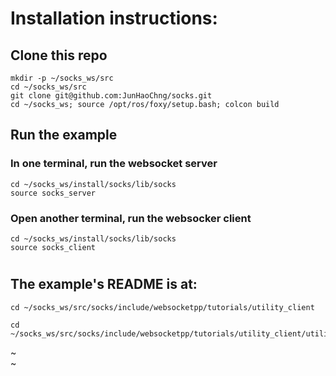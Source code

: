 # Installation instructions:

## Clone this repo
```
mkdir -p ~/socks_ws/src
cd ~/socks_ws/src
git clone git@github.com:JunHaoChng/socks.git
cd ~/socks_ws; source /opt/ros/foxy/setup.bash; colcon build
```
## Run the example

### In one terminal, run the websocket server
```
cd ~/socks_ws/install/socks/lib/socks
source socks_server
```
### Open another terminal, run the websocker client
```
cd ~/socks_ws/install/socks/lib/socks
source socks_client
```
#
## The example's README is at:
```
cd ~/socks_ws/src/socks/include/websocketpp/tutorials/utility_client 
```
```
cd ~/socks_ws/src/socks/include/websocketpp/tutorials/utility_client/utility_server
```                               
~                                                                                                                
~                                                                           
